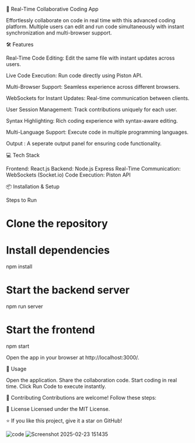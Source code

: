 🚀 Real-Time Collaborative Coding App

Effortlessly collaborate on code in real time with this advanced coding platform. Multiple users can edit and run code simultaneously with instant synchronization and multi-browser support.

🛠️ Features

Real-Time Code Editing: Edit the same file with instant updates across users.

Live Code Execution: Run code directly using Piston API.

Multi-Browser Support: Seamless experience across different browsers.

WebSockets for Instant Updates: Real-time communication between clients.

User Session Management: Track contributions uniquely for each user.

Syntax Highlighting: Rich coding experience with syntax-aware editing.

Multi-Language Support: Execute code in multiple programming languages.

Output : A seperate output panel for ensuring code functionality.

💻 Tech Stack

Frontend: React.js 
Backend: Node.js Express
Real-Time Communication: WebSockets (Socket.io)
Code Execution: Piston API

📦 Installation & Setup

Steps to Run
# Clone the repository
# Install dependencies
npm install
# Start the backend server
npm run server
# Start the frontend
npm start

Open the app in your browser at http://localhost:3000/.

🚀 Usage

Open the application.
Share the collaboration code.
Start coding in real time.
Click Run Code to execute instantly.

🤝 Contributing
Contributions are welcome! Follow these steps:

📜 License
Licensed under the MIT License.

⭐ If you like this project, give it a star on GitHub!

![code](https://github.com/user-attachments/assets/0c1e4674-656c-49a4-9007-629e76d03053)
![Screenshot 2025-02-23 151435](https://github.com/user-attachments/assets/60f5eded-f20c-4bbe-94bb-24fbf405ced3)

